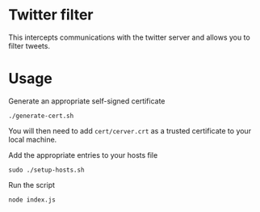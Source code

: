 # Twitter filter

This intercepts communications with the twitter server and allows you to filter tweets.

# Usage

Generate an appropriate self-signed certificate

    ./generate-cert.sh

You will then need to add `cert/cerver.crt` as a trusted certificate to your local machine.

Add the appropriate entries to your hosts file

    sudo ./setup-hosts.sh

Run the script

    node index.js

